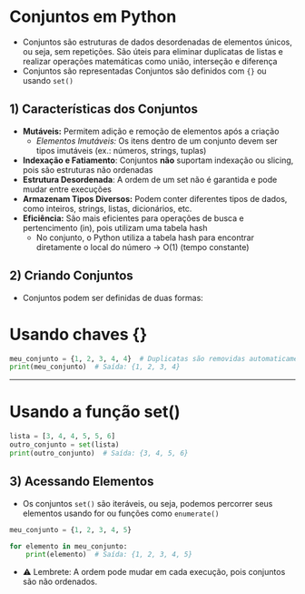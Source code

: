 # Conjuntos em Python

- Conjuntos são estruturas de dados desordenadas de elementos únicos, ou seja, sem repetições. São úteis para eliminar duplicatas de listas e realizar operações matemáticas como união, interseção e diferença
- Conjuntos são representadas Conjuntos são definidos com `{}` ou usando `set()`


## 1) Características dos Conjuntos
- **Mutáveis:** Permitem adição e remoção de elementos após a criação
  - *Elementos Imutáveis:* Os itens dentro de um conjunto devem ser tipos imutáveis (ex.: números, strings, tuplas)
- **Indexação e Fatiamento**: Conjuntos **não** suportam indexação ou slicing, pois são estruturas não ordenadas
- **Estrutura Desordenada**: A ordem de um set não é garantida e pode mudar entre execuções
- **Armazenam Tipos Diversos:** Podem conter diferentes tipos de dados, como inteiros, strings, listas, dicionários, etc.
- **Eficiência:** São mais eficientes para operações de busca e pertencimento (in), pois utilizam uma tabela hash
  - No conjunto, o Python utiliza a tabela hash para encontrar diretamente o local do número → O(1) (tempo constante)

## 2) Criando Conjuntos
- Conjuntos podem ser definidas de duas formas:
# Usando chaves {}
```python
meu_conjunto = {1, 2, 3, 4, 4}  # Duplicatas são removidas automaticamente
print(meu_conjunto)  # Saída: {1, 2, 3, 4}
```

---
# Usando a função set()
```python
lista = [3, 4, 4, 5, 5, 6]  
outro_conjunto = set(lista)  
print(outro_conjunto)  # Saída: {3, 4, 5, 6}
```
## 3) Acessando Elementos
- Os conjuntos `set()` são iteráveis, ou seja, podemos percorrer seus elementos usando for ou funções como `enumerate()`
```python
meu_conjunto = {1, 2, 3, 4, 5}

for elemento in meu_conjunto:
    print(elemento)  # Saída: {1, 2, 3, 4, 5}
```
  - ⚠️ Lembrete: A ordem pode mudar em cada execução, pois conjuntos são não ordenados.
